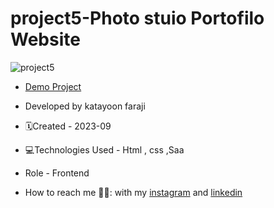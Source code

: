 # project5-Photo stuio Portofilo Website


![project5](https://github.com/katayoon-faraji-web/project5/assets/144775981/c232e32a-3ade-449a-a1d5-0d3950ec0368)

- [Demo Project](https://katayoon-faraji-web.github.io/project5-PhotostuioPortofiloWebsite/)

- Developed by katayoon faraji

- 🗓️Created - 2023-09

- 💻Technologies Used - Html , css ,Saa

- Role - Frontend

- How to reach me 👩🏻: with my [instagram](https://instagram.com/katayoon_faraji_web) and [linkedin](https://www.linkedin.com/in/katayoon-faraji-web-3b722b207r)
